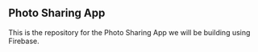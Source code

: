 ## Photo Sharing App
This is the repository for the Photo Sharing App we will be building using Firebase.